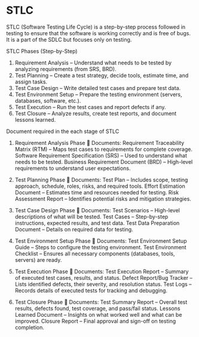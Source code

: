 # STLC

STLC (Software Testing Life Cycle) is a step-by-step process followed in testing to ensure that the software is working correctly and is free of bugs. It is a part of the SDLC but focuses only on testing.

STLC Phases (Step-by-Step)
1. Requirement Analysis – Understand what needs to be tested by analyzing requirements (from SRS, BRD).
2. Test Planning – Create a test strategy, decide tools, estimate time, and assign tasks.
3. Test Case Design – Write detailed test cases and prepare test data.
4. Test Environment Setup – Prepare the testing environment (servers, databases, software, etc.).
5. Test Execution – Run the test cases and report defects if any.
6. Test Closure – Analyze results, create test reports, and document lessons learned.

Document required in the each stage of STLC

1. Requirement Analysis Phase
📄 Documents:
Requirement Traceability Matrix (RTM) – Maps test cases to requirements for complete coverage.
Software Requirement Specification (SRS) – Used to understand what needs to be tested.
Business Requirement Document (BRD) – High-level requirements to understand user expectations.

2. Test Planning Phase
📄 Documents:
Test Plan – Includes scope, testing approach, schedule, roles, risks, and required tools.
Effort Estimation Document – Estimates time and resources needed for testing.
Risk Assessment Report – Identifies potential risks and mitigation strategies.
3. Test Case Design Phase
📄 Documents:
Test Scenarios – High-level descriptions of what will be tested.
Test Cases – Step-by-step instructions, expected results, and test data.
Test Data Preparation Document – Details on required data for testing.

4. Test Environment Setup Phase
📄 Documents:
Test Environment Setup Guide – Steps to configure the testing environment.
Test Environment Checklist – Ensures all necessary components (databases, tools, servers) are ready.

5. Test Execution Phase
📄 Documents:
Test Execution Report – Summary of executed test cases, results, and status.
Defect Report/Bug Tracker – Lists identified defects, their severity, and resolution status.
Test Logs – Records details of executed tests for tracking and debugging.

6. Test Closure Phase
📄 Documents:
Test Summary Report – Overall test results, defects found, test coverage, and pass/fail status.
Lessons Learned Document – Insights on what worked well and what can be improved.
Closure Report – Final approval and sign-off on testing completion.
